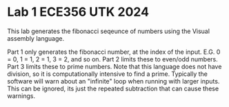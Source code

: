 # Lab 1 ECE356 UTK 2024

This lab generates the fibonacci seqeunce of numbers using the Visual assembly language. 

Part 1 only generates the fibonacci number, at the index of the input. E.G. 0 = 0, 1 = 1, 2 = 1, 3 = 2, and so on. 
Part 2 limits these to even/odd numbers. 
Part 3 limits these to prime numbers. Note that this language does not have division, so it is computationally intensive to find a prime. Typically the software will warn about an "infinite" loop when running with larger inputs. This can be ignored, its just the repeated subtraction that can cause these warnings. 
